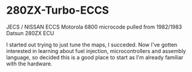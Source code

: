 # 280ZX-Turbo-ECCS
JECS / NISSAN ECCS Motorola 6800 microcode pulled from 1982/1983 Datsun 280ZX ECU

I started out trying to just tune the maps, I succeded.
Now I've gotten interested in learning about fuel injection, microcontrollers and assembly language, so decided this is a good place to start as I'm already familiar with the hardware.

